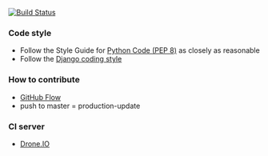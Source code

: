 [![Build Status](https://drone.io/github.com/alexzaporozhets/isells/status.png)](https://drone.io/github.com/alexzaporozhets/isells/latest)

### Code style
 * Follow the Style Guide for [Python Code (PEP 8)](http://legacy.python.org/dev/peps/pep-0008/) as closely as reasonable
 * Follow the [Django coding style](https://docs.djangoproject.com/en/dev/internals/contributing/writing-code/coding-style)

### How to contribute
 * [GitHub Flow](https://guides.github.com/overviews/flow/)
 * push to master = production-update 

### CI server
 * [Drone.IO](https://drone.io/github.com/alexzaporozhets/isells)
